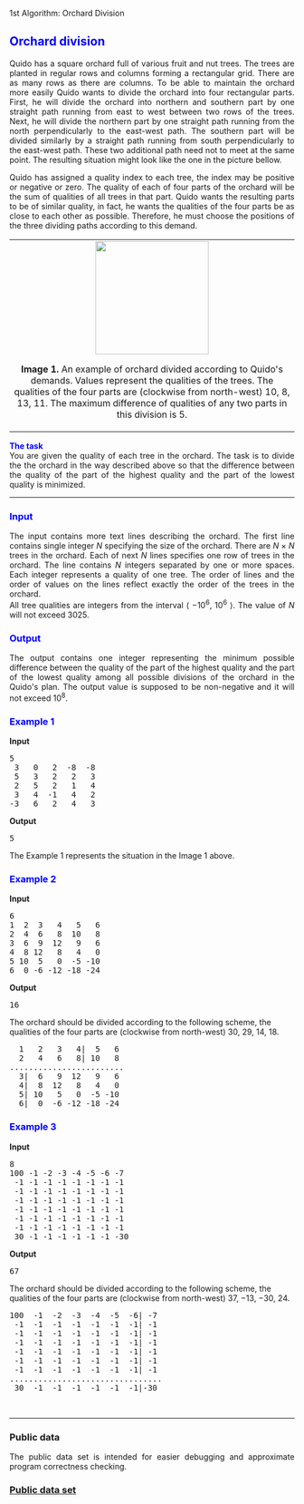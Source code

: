 1st Algorithm: Orchard Division

<!DOCTYPE HTML PUBLIC "-//W3C//DTD HTML 4.01//EN" "http://www.w3.org/TR/html4/strict.dtd">
<html>
<head>
  <meta HTTP-EQUIV="Content-Type" CONTENT="text/html; charset=iso-8859-2">
  <meta http-equiv="cache-control" content="no-cache">
  <link rel="stylesheet" type="text/css" href="default.css" />
</head>
<body>
 <div class="main">

<h2><font color="blue">Orchard division</font></h2>

<p align="justify">
Quido has a square orchard full of various fruit and nut trees. The trees are planted in regular rows and columns forming a rectangular grid. There are as many rows as there are columns. To be able to maintain the orchard more easily Quido wants to divide the orchard into four rectangular parts. First, he will divide the orchard into northern and southern part by one straight path running from east to west between two rows of the trees. Next, he will divide the northern part by one straight path running from the north perpendicularly to the east-west path. The southern part will be divided similarly by a straight path running from south perpendicularly to the east-west path. These two additional path need not to meet at the same point. The resulting situation might look like the one in the picture bellow.
</p>

<p align="justify">
Quido has assigned a quality index to each tree, the index may be positive or negative or zero. The quality of each of four parts of the orchard will be the sum of qualities of all trees in that part. Quido wants the resulting parts to be of similar quality, in fact, he wants the qualities of the four parts be as close to each other as possible. Therefore, he must choose the positions of the three dividing paths according to this demand.
</p>

<table border="0" width="680" align="center">
<tr>
<td align="center">
<img style="width: 200px; height: 200px;" src="https://github.com/user-attachments/assets/dd04f6d7-a852-4af9-adbc-7d63be34f711"/>

<b>Image 1.</b> An example of orchard divided according to Quido's demands. Values represent the qualities of the trees. The qualities of the four parts are (clockwise from north-west)  10, 8, 13, 11. The maximum difference of qualities of any two parts in this division is 5.
  </td>
</tr>
</table>


 <p align="justify">
<b><font style="color: blue">The task</font></b><br>
You are given the quality of each tree in the orchard. The task is to divide the the orchard in the way described above so that the difference between the quality of the part of the highest quality and the part of the lowest quality is minimized.
</p>

<hr>


<h3><font color="blue">Input</font></h3>
<p align="justify">
The input contains more text lines describing the orchard. The first line contains single integer <i>N</i> specifying the size of the orchard. There are  <i>N</i> &times; <i>N</i> trees in the orchard. Each of next <i>N</i> lines specifies one row of trees in the orchard. The line contains <i>N</i> integers separated by one or more spaces. Each integer represents a quality of one tree. The order of lines and the order of values on the lines reflect exactly the order of the trees in the orchard. <br>
All tree qualities are integers from the interval &lang; &minus;10<sup>6</sup>, 10<sup>6</sup> &rang;. The value of <i>N</i> will not exceed 3025.
</p>

<i></i>
<b></b>
<sub></sub>
<sup></sup>


<h3><font color="blue">Output</font></h3>
<p align="justify">
The output contains one integer representing the minimum possible difference between the quality of the part of the highest quality and the part of the lowest quality among all possible divisions of the orchard in the Quido's plan.  The output value is supposed to be non-negative and it will not exceed 10<sup>8</sup>.
</p>


<h3><font color="blue">Example 1</font></h3>
<b>Input</b>
<pre>
5
 3   0   2  -8  -8
 5   3   2   2   3
 2   5   2   1   4
 3   4  -1   4   2
-3   6   2   4   3
</pre>

<b>Output</b>
<pre>
5
</pre>

The Example 1 represents the situation in the Image 1 above.

<h3><font color="blue">Example 2</font></h3>
<b>Input</b>
<pre>
6
1  2  3   4   5   6
2  4  6   8  10   8
3  6  9  12   9   6
4  8 12   8   4   0
5 10  5   0  -5 -10
6  0 -6 -12 -18 -24
</pre>

<b>Output</b>
<pre>
16
</pre>

The orchard should be divided according to the following scheme, the qualities of the four parts are (clockwise from north-west)
30, 29, 14, 18.
<pre>
  1   2   3   4|  5   6
  2   4   6   8| 10   8 
........................
  3|  6   9  12   9   6
  4|  8  12   8   4   0 
  5| 10   5   0  -5 -10 
  6|  0  -6 -12 -18 -24
</pre>

<h3><font color="blue">Example 3</font></h3>
<b>Input</b>
<pre>
8
100 -1 -2 -3 -4 -5 -6 -7
 -1 -1 -1 -1 -1 -1 -1 -1
 -1 -1 -1 -1 -1 -1 -1 -1
 -1 -1 -1 -1 -1 -1 -1 -1
 -1 -1 -1 -1 -1 -1 -1 -1
 -1 -1 -1 -1 -1 -1 -1 -1
 -1 -1 -1 -1 -1 -1 -1 -1
 30 -1 -1 -1 -1 -1 -1 -30
</pre>

<b>Output</b>
<pre>
67
</pre>

The orchard should be divided according to the following scheme, the qualities of the four parts are (clockwise from north-west)
 37, &minus;13, &minus;30, 24.
<pre>
100  -1  -2  -3  -4  -5  -6| -7
 -1  -1  -1  -1  -1  -1  -1| -1 
 -1  -1  -1  -1  -1  -1  -1| -1 
 -1  -1  -1  -1  -1  -1  -1| -1 
 -1  -1  -1  -1  -1  -1  -1| -1 
 -1  -1  -1  -1  -1  -1  -1| -1 
 -1  -1  -1  -1  -1  -1  -1| -1 
................................
 30  -1  -1  -1  -1  -1  -1|-30
</pre>

<br>
<hr>
<h3>Public data</h3>
<p align="justify">
The public data set is intended for easier debugging and approximate program correctness checking.
</p>
<a href="getdata.php?task=orcharddivision_py&item=datapub.zip"><h3>Public data set</h3></a>
</div>
</body>
</html>
